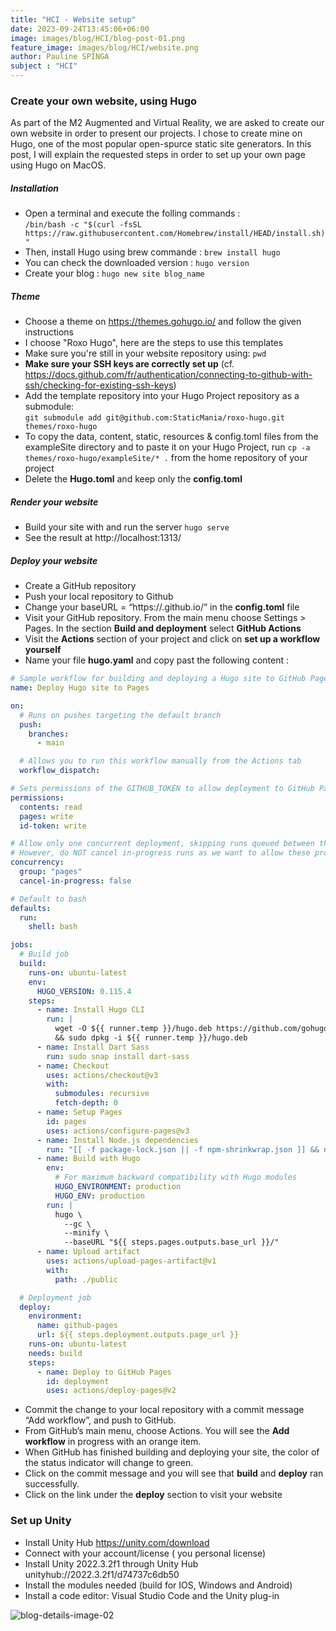 ```yaml
---
title: "HCI - Website setup"
date: 2023-09-24T13:45:06+06:00
image: images/blog/HCI/blog-post-01.png
feature_image: images/blog/HCI/website.png
author: Pauline SPINGA
subject : "HCI"
---
```

### Create your own website, using Hugo
As part of the M2 Augmented and Virtual Reality, we are asked to create our own website in order to present our projects. I chose to create mine on Hugo, one of the most popular open-spurce static site generators. In this post, I will explain the requested steps in order to set up your own page using Hugo on MacOS.

##### Installation 

- Open a terminal and execute the folling commands :  
``/bin/bash -c "$(curl -fsSL https://raw.githubusercontent.com/Homebrew/install/HEAD/install.sh)"``
- Then, install Hugo using brew commande : ``brew install hugo ``
- You can check the downloaded version : ``hugo version``
- Create your blog :  ``hugo new site blog_name``

##### Theme

- Choose a theme on https://themes.gohugo.io/ and follow the given instructions 
- I choose "Roxo Hugo", here are the steps to use this templates
- Make sure you're still in your website repository using: ``pwd``
- **Make sure your SSH keys are correctly set up** (cf. https://docs.github.com/fr/authentication/connecting-to-github-with-ssh/checking-for-existing-ssh-keys)
- Add the template repository into your Hugo Project repository as a submodule:   
``git submodule add git@github.com:StaticMania/roxo-hugo.git themes/roxo-hugo``
- To copy the data, content, static, resources & config.toml files from the exampleSite directory and to paste it on your Hugo Project, run ``cp -a themes/roxo-hugo/exampleSite/* .`` from the home repository of your project
- Delete the **Hugo.toml** and keep only the **config.toml**

##### Render your website
- Build your site with and run the server ``hugo serve``
- See the result at http://localhost:1313/

##### Deploy your website
- Create a GitHub repository 
- Push your local repository to Github
- Change your baseURL = “https://<username>.github.io/<reponame>” in the 
**config.toml** file
- Visit your GitHub repository. From the main menu choose Settings > Pages. In the section **Build and deployment** select **GitHub Actions**
- Visit the **Actions** section of your project and click on **set up a workflow yourself**
- Name your file **hugo.yaml** and copy past the following content : 

```yaml
# Sample workflow for building and deploying a Hugo site to GitHub Pages
name: Deploy Hugo site to Pages

on:
  # Runs on pushes targeting the default branch
  push:
    branches:
      - main

  # Allows you to run this workflow manually from the Actions tab
  workflow_dispatch:

# Sets permissions of the GITHUB_TOKEN to allow deployment to GitHub Pages
permissions:
  contents: read
  pages: write
  id-token: write

# Allow only one concurrent deployment, skipping runs queued between the run in-progress and latest queued.
# However, do NOT cancel in-progress runs as we want to allow these production deployments to complete.
concurrency:
  group: "pages"
  cancel-in-progress: false

# Default to bash
defaults:
  run:
    shell: bash

jobs:
  # Build job
  build:
    runs-on: ubuntu-latest
    env:
      HUGO_VERSION: 0.115.4
    steps:
      - name: Install Hugo CLI
        run: |
          wget -O ${{ runner.temp }}/hugo.deb https://github.com/gohugoio/hugo/releases/download/v${HUGO_VERSION}/hugo_extended_${HUGO_VERSION}_linux-amd64.deb \
          && sudo dpkg -i ${{ runner.temp }}/hugo.deb          
      - name: Install Dart Sass
        run: sudo snap install dart-sass
      - name: Checkout
        uses: actions/checkout@v3
        with:
          submodules: recursive
          fetch-depth: 0
      - name: Setup Pages
        id: pages
        uses: actions/configure-pages@v3
      - name: Install Node.js dependencies
        run: "[[ -f package-lock.json || -f npm-shrinkwrap.json ]] && npm ci || true"
      - name: Build with Hugo
        env:
          # For maximum backward compatibility with Hugo modules
          HUGO_ENVIRONMENT: production
          HUGO_ENV: production
        run: |
          hugo \
            --gc \
            --minify \
            --baseURL "${{ steps.pages.outputs.base_url }}/"          
      - name: Upload artifact
        uses: actions/upload-pages-artifact@v1
        with:
          path: ./public

  # Deployment job
  deploy:
    environment:
      name: github-pages
      url: ${{ steps.deployment.outputs.page_url }}
    runs-on: ubuntu-latest
    needs: build
    steps:
      - name: Deploy to GitHub Pages
        id: deployment
        uses: actions/deploy-pages@v2
```

- Commit the change to your local repository with a commit message “Add workflow”, and push to GitHub.
- From GitHub’s main menu, choose Actions. You will see the **Add workflow** in progress with an orange item. 
- When GitHub has finished building and deploying your site, the color of the status indicator will change to green.
- Click on the commit message and you will see that **build** and **deploy** ran successfully. 
- Click on the link under the **deploy** section to visit your website

### Set up Unity

- Install Unity Hub https://unity.com/download 
- Connect with your account/license ( you personal license)
- Install Unity 2022.3.2f1 through Unity Hub unityhub://2022.3.2f1/d74737c6db50 
- Install the modules needed (build for IOS, Windows and Android)
- Install a code editor: Visual Studio Code and the Unity plug-in 

![blog-details-image-02](https://user-images.githubusercontent.com/16266381/71399826-2009b380-264f-11ea-9bc3-59d7fa9a9994.jpg)





